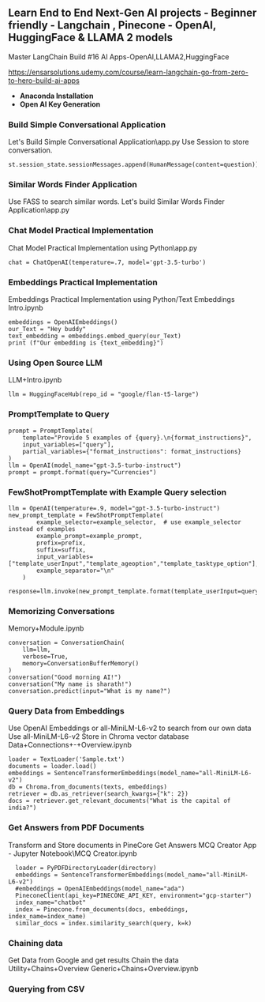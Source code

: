 ## Learn End to End Next-Gen AI projects - Beginner friendly - Langchain , Pinecone - OpenAI, HuggingFace &amp; LLAMA 2 models

Master LangChain Build #16 AI Apps-OpenAI,LLAMA2,HuggingFace

https://ensarsolutions.udemy.com/course/learn-langchain-go-from-zero-to-hero-build-ai-apps

- **Anaconda Installation**
- **Open AI Key Generation**

### Build Simple Conversational Application

Let's Build Simple Conversational Application\app.py
Use Session to store conversation. 
```
st.session_state.sessionMessages.append(HumanMessage(content=question))
```

### Similar Words Finder Application
Use FASS to search similar words.
Let's build Similar Words Finder Application\app.py

### Chat Model Practical Implementation
Chat Model Practical Implementation using Python\app.py
```
chat = ChatOpenAI(temperature=.7, model='gpt-3.5-turbo')
```

### Embeddings Practical Implementation
Embeddings Practical Implementation using Python/Text Embeddings Intro.ipynb
```
embeddings = OpenAIEmbeddings()
our_Text = "Hey buddy"
text_embedding = embeddings.embed_query(our_Text)
print (f"Our embedding is {text_embedding}")
```

### Using Open Source LLM
LLM+Intro.ipynb
```
llm = HuggingFaceHub(repo_id = "google/flan-t5-large")
```

### PromptTemplate to Query

```
prompt = PromptTemplate(
    template="Provide 5 examples of {query}.\n{format_instructions}",
    input_variables=["query"],
    partial_variables={"format_instructions": format_instructions}
)
llm = OpenAI(model_name="gpt-3.5-turbo-instruct")
prompt = prompt.format(query="Currencies")
```

### FewShotPromptTemplate with Example Query selection

```
llm = OpenAI(temperature=.9, model="gpt-3.5-turbo-instruct")
new_prompt_template = FewShotPromptTemplate(
        example_selector=example_selector,  # use example_selector instead of examples
        example_prompt=example_prompt,
        prefix=prefix,
        suffix=suffix,
        input_variables=["template_userInput","template_ageoption","template_tasktype_option"],
        example_separator="\n"
    )
	response=llm.invoke(new_prompt_template.format(template_userInput=query,template_ageoption=age_option,template_tasktype_option=tasktype_option))

```

### Memorizing Conversations 

Memory+Module.ipynb

```
conversation = ConversationChain(
    llm=llm,
    verbose=True,
    memory=ConversationBufferMemory()
)
conversation("Good morning AI!")
conversation("My name is sharath!")
conversation.predict(input="What is my name?")
```

### Query  Data from Embeddings
Use OpenAI Embeddings or all-MiniLM-L6-v2 to search from our own data
Use  all-MiniLM-L6-v2
Store in Chroma vector database
Data+Connections+-+Overview.ipynb

```
loader = TextLoader('Sample.txt')
documents = loader.load()
embeddings = SentenceTransformerEmbeddings(model_name="all-MiniLM-L6-v2")
db = Chroma.from_documents(texts, embeddings)
retriever = db.as_retriever(search_kwargs={"k": 2})
docs = retriever.get_relevant_documents("What is the capital of india?")
```

### Get Answers from PDF Documents

Transform and Store documents in PineCore
Get Answers
MCQ Creator App - Jupyter Notebook\MCQ Creator.ipynb
```
  loader = PyPDFDirectoryLoader(directory)
  embeddings = SentenceTransformerEmbeddings(model_name="all-MiniLM-L6-v2") 
  #embeddings = OpenAIEmbeddings(model_name="ada")
  PineconeClient(api_key=PINECONE_API_KEY, environment="gcp-starter")
  index_name="chatbot"
  index = Pinecone.from_documents(docs, embeddings, index_name=index_name)
  similar_docs = index.similarity_search(query, k=k)
```

### Chaining data
Get Data from Google and get results
Chain the data
Utility+Chains+Overview
Generic+Chains+Overview.ipynb

### Querying from CSV
